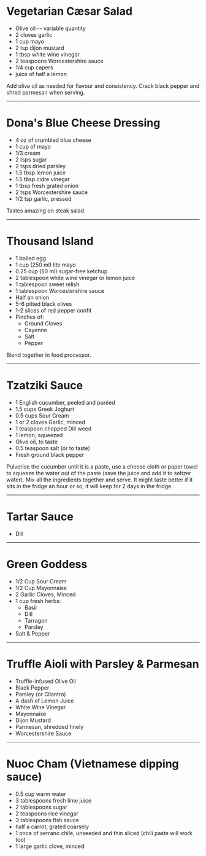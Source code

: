 # Vegetarian Cæsar Salad

- Olive oil -- variable quantity
- 2 cloves garlic
- 1 cup mayo
- 2 tsp dijon mustard
- 1 tbsp white wine vinegar 
- 2 teaspoons Worcestershire sauce
- 1/4 cup capers
- juice of half a lemon

Add olive oil as needed for flavour and consistency. Crack black pepper and shred parmesan when serving.

---

# Dona's Blue Cheese Dressing

- 4 oz of crumbled blue cheese
- 1 cup of mayo
- 1/3 cream
- 2 tsps sugar
- 2 tsps dried parsley
- 1.5 tbsp lemon juice
- 1.5 tbsp cidre vinegar
- 1 tbsp fresh grated onion
- 2 tsps Worcestershire sauce
- 1/2 tsp garlic, pressed

Tastes amazing on steak salad.

--- 

# Thousand Island

- 1 boiled egg
- 1 cup (250 ml) lite mayo
- 0.25 cup (50 ml) sugar-free ketchup
- 2 tablespoon white wine vinegar or lemon juice
- 1 tablespoon sweet relish
- 1 tablespoon Worcestershire sauce
- Half an onion
- 5-6 pitted black olives
- 1-2 slices of red pepper confit
- Pinches of:
    * Ground Cloves
    * Cayenne
    * Salt
    * Pepper

Blend together in food processor.

---

# Tzatziki Sauce

- 1 English cucumber, peeled and puréed
- 1.5 cups Greek Joghurt
- 0.5 cups Sour Cream
- 1 or 2 cloves Garlic, minced
- 1 teaspoon chopped Dill weed
- 1 lemon, squeezed
- Olive oil, to taste
- 0.5 teaspoon salt (or to taste)
- Fresh ground black pepper

Pulverise the cucumber until it is a paste, use a cheese cloth or paper towel to squeeze the water out of the paste (save the juice and add it to seltzer water). Mix all the ingredients together and serve. It might taste better if it sits in the fridge an hour or so; it will keep for 2 days in the fridge. 

---

# Tartar Sauce

- Dill

---

# Green Goddess

- 1/2 Cup Sour Cream
- 1/2 Cup Mayonnaise
- 2 Garlic Cloves, Minced
- 1 cup fresh herbs:
    * Basil
    * Dill
    * Tarragon
    * Parsley
- Salt & Pepper

---

# Truffle Aioli with Parsley \& Parmesan

- Truffle-infused Olive Oil
- Black Pepper
- Parsley (or Cilantro)
- A dash of Lemon Juice
- White Wine Vinegar
- Mayonnaise
- Dijon Mustard
- Parmesan, shredded finely
- Worcestershire Sauce

---

# Nuoc Cham (Vietnamese dipping sauce)

- 0.5 cup warm water
- 3 tablespoons fresh lime juice
- 2 tablespoons sugar 
- 2 teaspoons rice vinegar
- 3 tablespoons fish sauce
- half a carrot, grated coarsely
- 1 once of serrano chile, unseeded and thin sliced (chili paste will work too)
- 1 large garlic clove, minced
